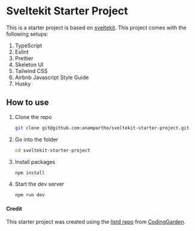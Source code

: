 # Sveltekit Starter Project

This is a starter project is based on [sveltekit](https://kit.svelte.dev/). This project comes with the following setups:

1. TypeScript
2. Eslint
3. Prettier
4. Skeleton UI
5. Tailwind CSS
6. Airbnb Javascript Style Guide
7. Husky

## How to use
1. Clone the repo
   ```bash
   git clone git@github.com:anampartho/sveltekit-starter-project.git
   ```
2. Go into the folder
   ```bash
   cd sveltekit-starter-project
   ```
3. Install packages
   ```bash
   npm install
   ```
4. Start the dev server
   ```bash
   npm run dev
   ```

#### Credit
This starter project was created using the [listd repo](https://github.com/CodingGarden/listd) from [CodingGarden](https://github.com/CodingGarden).
